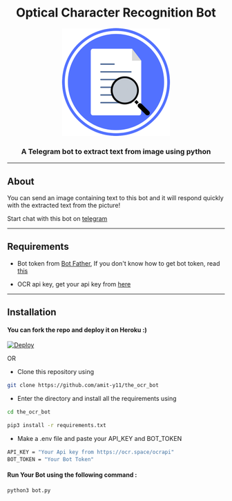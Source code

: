 # <h1 align=center>Optical Character Recognition Bot</h1>

<p align=center><img src="assets/images/ocr.png" alt="logo" width="250px" height="250px"/></p>

<h3 align=center>A Telegram bot to extract text from image using python</h3>

---

## About

You can send an image containing text to this bot and it will respond quickly with the extracted text from the picture!

Start chat with this bot on [telegram](https://telegram.me/the_ocr_bot)

--- 
## Requirements

* Bot token from [Bot Father](https://t.me/BotFather), If you don't know how to get bot token, read [this](https://core.telegram.org/bots#6-botfather)

* OCR api key, get your api key from [here](https://ocr.space/ocrapi)

---
## Installation 

#### You can fork the repo and deploy it on Heroku :)  

[![Deploy](https://www.herokucdn.com/deploy/button.svg)](https://heroku.com/deploy)

OR

* Clone this repository using
```sh
git clone https://github.com/amit-y11/the_ocr_bot
```
* Enter the directory and install all the requirements using
```sh
cd the_ocr_bot
```
```sh
pip3 install -r requirements.txt
```
* Make a .env file and paste your API_KEY and BOT_TOKEN
```sh
API_KEY = "Your Api key from https://ocr.space/ocrapi"
BOT_TOKEN = "Your Bot Token"
```

#### Run Your Bot using the following command :
```sh
python3 bot.py
```
